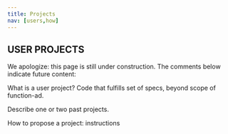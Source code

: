 ```yaml
---
title: Projects
nav: [users,how]
---
```


## USER PROJECTS ##

We apologize: this page is still under construction.  The comments below indicate future content:

What is a user project? Code that fulfills set of specs, beyond scope of function-ad.

Describe one or two past projects.

How to propose a project: instructions
